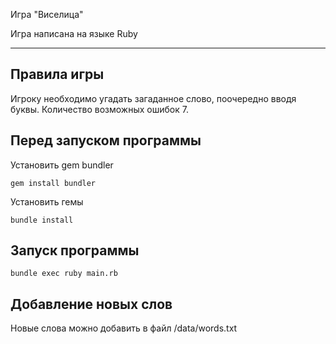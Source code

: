 Игра "Виселица"

Игра написана на языке Ruby

____

Правила игры
-----------

Игроку необходимо угадать загаданное слово, поочередно вводя буквы.
Количество возможных ошибок 7.

Перед запуском программы
-----------

Установить gem bundler

```
gem install bundler
```
Установить гемы

```
bundle install
```

Запуск программы
-----------

```
bundle exec ruby main.rb
```

Добавление новых слов
----------
Новые слова можно добавить в файл /data/words.txt
